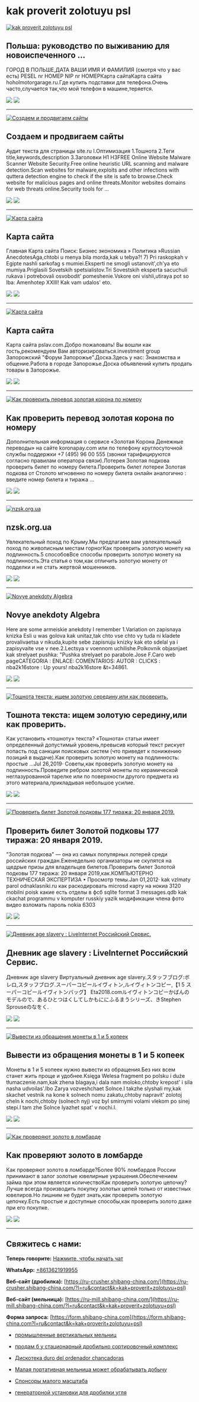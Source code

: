 # kak proverit zolotuyu psl

<a href="https://swt.shibang-china.com/?l=ru&img&k=kak+proverit+zolotuyu+psl" target="_blank">![kak proverit zolotuyu psl](http://static.shibang-china.com/all-800x300/1067.jpg)</a>

## Польша: руководство по выживанию для новоиспеченного …
ГОРОД В ПОЛЬШЕ,ДАТА ВАШИ ИМЯ И ФАМИЛИЯ (смотря что у вас есть) PESEL nr НОМЕР NIP nr НОМЕРКарта сайтаКарта сайта hoholmotorgarage.ru.Где купить подставки для телефона.Очень часто,случается так,что мой телефон в машине,теряется.


<a href="https://whatsapp.shibangsoft.com/WhatsApp.php" target="_blank" title="WhatsApp">![](http://static.shibang-china.com/icon/whatsapp.png)</a> <a href="https://swt.shibang-china.com/?l=ru&icon&k=kak+proverit+zolotuyu+psl" target="_blank">![](http://static.shibang-china.com/icon/chat-ru.png)</a>

---

<a href="https://swt.shibang-china.com/?l=ru&img&k=kak+proverit+zolotuyu+psl" target="_blank">![Создаем и продвигаем сайты](http://static.shibang-china.com/all-800x300/1298.jpg)</a>

## Создаем и продвигаем сайты
Аудит текста для страницы site.ru I.Оптимизация 1.Тошнота 2.Теги title,keywords,description 3.Заголовки H1 H3FREE Online Website Malware Scanner Website Security.Free online heuristic URL scanning and malware detection.Scan websites for malware,exploits and other infections with quttera detection engine to check if the site is safe to browse.Check website for malicious pages and online threats.Monitor websites domains for web threats online.Security tools for …


<a href="https://whatsapp.shibangsoft.com/WhatsApp.php" target="_blank" title="WhatsApp">![](http://static.shibang-china.com/icon/whatsapp.png)</a> <a href="https://swt.shibang-china.com/?l=ru&icon&k=kak+proverit+zolotuyu+psl" target="_blank">![](http://static.shibang-china.com/icon/chat-ru.png)</a>

---

<a href="https://swt.shibang-china.com/?l=ru&img&k=kak+proverit+zolotuyu+psl" target="_blank">![Карта сайта](http://static.shibang-china.com/all-800x300/1265.jpg)</a>

## Карта сайта
Главная Карта сайта Поиск: Бизнес экономика » Политика »Russian AnecdotesAga,chtobi u menya bila morda,kak u tebya?! 7) Pri raskopkah v Egipte nashli sarkofag s mumiei.Eksperti ne smogli ustanovit',ch'ya eto mumiya.Priglasili Sovetskih spetsialistov.Tri Sovestskih eksperta sacuchuli rukava i potrebovali osvobodit' pomeshenie.Vskore oni vishli,utiraya pot so lba: Amenhotep XXIII! Kak vam udalos' eto.


<a href="https://whatsapp.shibangsoft.com/WhatsApp.php" target="_blank" title="WhatsApp">![](http://static.shibang-china.com/icon/whatsapp.png)</a> <a href="https://swt.shibang-china.com/?l=ru&icon&k=kak+proverit+zolotuyu+psl" target="_blank">![](http://static.shibang-china.com/icon/chat-ru.png)</a>

---

<a href="https://swt.shibang-china.com/?l=ru&img&k=kak+proverit+zolotuyu+psl" target="_blank">![Карта сайта](http://static.shibang-china.com/all-800x300/1419.jpg)</a>

## Карта сайта
Карта сайта pslav.com.Добро пожаловать! Вы вошли как гость,рекомендуем Вам авторизироваться.investment group Запорожский "Форум Запорожье".Доска.Здесь у нас: Знакомства и общение.Работа в городе Запорожье.Доска объявлений купить продать товары в Запорожье.


<a href="https://whatsapp.shibangsoft.com/WhatsApp.php" target="_blank" title="WhatsApp">![](http://static.shibang-china.com/icon/whatsapp.png)</a> <a href="https://swt.shibang-china.com/?l=ru&icon&k=kak+proverit+zolotuyu+psl" target="_blank">![](http://static.shibang-china.com/icon/chat-ru.png)</a>

---

<a href="https://swt.shibang-china.com/?l=ru&img&k=kak+proverit+zolotuyu+psl" target="_blank">![Как проверить перевод золотая корона по номеру](http://static.shibang-china.com/all-800x300/195.jpg)</a>

## Как проверить перевод золотая корона по номеру
Дополнительная информация о сервисе «Золотая Корона Денежные переводы» на сайте koronapay.com или по телефону круглосуточной службы поддержки +7 (495) 96 00 555 (звонки тарифицируются согласно правилам оператора связи).Лотерея Золотая подкова проверить билет по номеру билета.Проверить билет лотереи Золотая подкова от Столото мгновенно по номеру билета онлайн аналогично : введите номер билета и тиража …


<a href="https://whatsapp.shibangsoft.com/WhatsApp.php" target="_blank" title="WhatsApp">![](http://static.shibang-china.com/icon/whatsapp.png)</a> <a href="https://swt.shibang-china.com/?l=ru&icon&k=kak+proverit+zolotuyu+psl" target="_blank">![](http://static.shibang-china.com/icon/chat-ru.png)</a>

---

<a href="https://swt.shibang-china.com/?l=ru&img&k=kak+proverit+zolotuyu+psl" target="_blank">![nzsk.org.ua](http://static.shibang-china.com/all-800x300/24.jpg)</a>

## nzsk.org.ua
Увлекательный поход по Крыму.Мы предлагаем вам увлекательный поход по живописным местам горногКак проверить золотую монету на подлинность.5 способовВсе способы проверить золотую монету на подлинность.Эта статья о том,как отличить золотую монету от подделки и не стать жертвой мошенников.


<a href="https://whatsapp.shibangsoft.com/WhatsApp.php" target="_blank" title="WhatsApp">![](http://static.shibang-china.com/icon/whatsapp.png)</a> <a href="https://swt.shibang-china.com/?l=ru&icon&k=kak+proverit+zolotuyu+psl" target="_blank">![](http://static.shibang-china.com/icon/chat-ru.png)</a>

---

<a href="https://swt.shibang-china.com/?l=ru&img&k=kak+proverit+zolotuyu+psl" target="_blank">![Novye anekdoty Algebra](http://static.shibang-china.com/all-800x300/1124.jpg)</a>

## Novye anekdoty Algebra
Here are some armeiskie anekdoty I remember 1.Variation on zapisnaya knizka Esli u was golova kak unitaz,tak chto vse chto vy tuda ni kladete provalivaetsa v nikuda,kupite sebe zapisnuju knizky kak eto sdelal ya i zapisyvaite vse v nee.2.Lectsya v voennom uchilishe.Polkovnik objasnjaet kak strelyaet pushka: "Pushka strelyaet po parabole.Jose F.Caro web pageCATEGORIA : ENLACE: COMENTARIOS: AUTOR : CLICKS : nba2k16store : Up yours! nba2k16store &t=34861.


<a href="https://whatsapp.shibangsoft.com/WhatsApp.php" target="_blank" title="WhatsApp">![](http://static.shibang-china.com/icon/whatsapp.png)</a> <a href="https://swt.shibang-china.com/?l=ru&icon&k=kak+proverit+zolotuyu+psl" target="_blank">![](http://static.shibang-china.com/icon/chat-ru.png)</a>

---

<a href="https://swt.shibang-china.com/?l=ru&img&k=kak+proverit+zolotuyu+psl" target="_blank">![Тошнота текста: ищем золотую середину,или как проверить.](http://static.shibang-china.com/all-800x300/1318.jpg)</a>

## Тошнота текста: ищем золотую середину,или как проверить.
Как установить «тошноту» текста? «Тошнота» статьи имеет определенный допустимый уровень,превысив который текст рискует попасть под санкции поисковых систем (что приведет к понижению позиций в выдаче).Как проверить золотую монету на подлинность: простые …Jul 26,2019· Советы,как проверить золотую монету на подлинность.Проведите ребром золотой монеты по керамической неглазурованной тарелке или по поверхности другого предмета из этого материала,прикладывая небольшое усилие.


<a href="https://whatsapp.shibangsoft.com/WhatsApp.php" target="_blank" title="WhatsApp">![](http://static.shibang-china.com/icon/whatsapp.png)</a> <a href="https://swt.shibang-china.com/?l=ru&icon&k=kak+proverit+zolotuyu+psl" target="_blank">![](http://static.shibang-china.com/icon/chat-ru.png)</a>

---

<a href="https://swt.shibang-china.com/?l=ru&img&k=kak+proverit+zolotuyu+psl" target="_blank">![Проверить билет Золотой подковы 177 тиража: 20 января 2019.](http://static.shibang-china.com/all-800x300/285.jpg)</a>

## Проверить билет Золотой подковы 177 тиража: 20 января 2019.
"Золотая подкова" — она из самых популярных лотерей среди российских граждан.Еженедельно организаторы не скупятся на щедрые призы для владельцев билетов.Проверить билет Золотой подковы 177 тиража: 20 января 2019,как.КОМПЬЮТЕРНО ТЕХНИЧЕСКАЯ ЭКСПЕРТИЗА • Просмотр темы.Jan 01,2012· kak vzlmaty parol odnaklasniki.ru как раскодировать microsd карту на нокиа 3120 mobilni poisk какие есть отделы в фсб sqlite format 3 messages.qdb kak ckachat programmu v komputer russkiy yazik модификации члена фото видео взломать пароль nokia 6303


<a href="https://whatsapp.shibangsoft.com/WhatsApp.php" target="_blank" title="WhatsApp">![](http://static.shibang-china.com/icon/whatsapp.png)</a> <a href="https://swt.shibang-china.com/?l=ru&icon&k=kak+proverit+zolotuyu+psl" target="_blank">![](http://static.shibang-china.com/icon/chat-ru.png)</a>

---

<a href="https://swt.shibang-china.com/?l=ru&img&k=kak+proverit+zolotuyu+psl" target="_blank">![Дневник age slavery : LiveInternet Российский Сервис.](http://static.shibang-china.com/all-800x300/832.jpg)</a>

## Дневник age slavery : LiveInternet Российский Сервис.
Дневник age slavery Виртуальный дневник age slavery.スタッフブログ:ボレロ,スタッフブログ.スーパーコピールイヴィトン,ルイヴィトンコピー,【1 5 スーパーコピールイヴィトンバッグ】 Eta2018.comルイヴィトンコピーかばんのモデルので、あるひとつはくしてしかもににふるまうシリーズ、きStephen Sprouseのなをく.


<a href="https://whatsapp.shibangsoft.com/WhatsApp.php" target="_blank" title="WhatsApp">![](http://static.shibang-china.com/icon/whatsapp.png)</a> <a href="https://swt.shibang-china.com/?l=ru&icon&k=kak+proverit+zolotuyu+psl" target="_blank">![](http://static.shibang-china.com/icon/chat-ru.png)</a>

---

<a href="https://swt.shibang-china.com/?l=ru&img&k=kak+proverit+zolotuyu+psl" target="_blank">![Вывести из обращения монеты в 1 и 5 копеек](http://static.shibang-china.com/all-800x300/1245.jpg)</a>

## Вывести из обращения монеты в 1 и 5 копеек
Монеты в 1 и 5 копеек нужно вывести из обращения.Без них всем станет жить проще и удобнее.Księga Welesa fragment po polsku i duże tłumaczenie.nam,kak zhena blagaya,i dala nam moloko,chtoby krepost' i sila nasha udvoilas'.Ibo Zarya vozveshchaet Solnce.I takzhe slyshali my,kak skachet vestnik na kone k solnech nomu zakatu,chtoby napravit' zolotoj cheln k nochi,chtoby (solnech nyj) voz byl smirnymi volami vlekom po sinej stepi.I tam zhe Solnce lyazhet spat' v nochi.I.


<a href="https://whatsapp.shibangsoft.com/WhatsApp.php" target="_blank" title="WhatsApp">![](http://static.shibang-china.com/icon/whatsapp.png)</a> <a href="https://swt.shibang-china.com/?l=ru&icon&k=kak+proverit+zolotuyu+psl" target="_blank">![](http://static.shibang-china.com/icon/chat-ru.png)</a>

---

<a href="https://swt.shibang-china.com/?l=ru&img&k=kak+proverit+zolotuyu+psl" target="_blank">![Как проверяют золото в ломбарде](http://static.shibang-china.com/all-800x300/9.jpg)</a>

## Как проверяют золото в ломбарде
Как проверяют золото в ломбарде?Более 90% ломбардов России принимают в залог золотые ювелирные украшения.Обеспечением займа при этом является количествоКак проверить золотую цепочку?Лучше всегда производить покупку золотых цепей только от известных ювелиров.Но лишним не будет знать,как проверить золотую цепочку.Есть простые и доступные способы,как проверить золото даже при его покупке.


<a href="https://whatsapp.shibangsoft.com/WhatsApp.php" target="_blank" title="WhatsApp">![](http://static.shibang-china.com/icon/whatsapp.png)</a> <a href="https://swt.shibang-china.com/?l=ru&icon&k=kak+proverit+zolotuyu+psl" target="_blank">![](http://static.shibang-china.com/icon/chat-ru.png)</a>

---
## Свяжитесь с нами:

**Теперь говорите:** [Нажмите, чтобы начать чат](https://swt.shibang-china.com?l=ru&contact&k=kak+proverit+zolotuyu+psl)

**WhatsApp:**  [+8613621919955](https://whatsapp.shibangsoft.com/WhatsApp.php)

**Веб-сайт (дробилка):** [https://ru-crusher.shibang-china.com/](https://ru-crusher.shibang-china.com/?l=ru&contact&k=kak+proverit+zolotuyu+psl)

**Веб-сайт (мельница):** [https://ru-mill.shibang-china.com/](https://ru-mill.shibang-china.com/?l=ru&contact&k=kak+proverit+zolotuyu+psl)

**Форма запроса:** [https://form.shibang-china.com](https://form.shibang-china.com?l=ru&contact&k=kak+proverit+zolotuyu+psl)

* [промышленные вертикальных мельниц](../17/%D0%BF%D1%80%D0%BE%D0%BC%D1%8B%D1%88%D0%BB%D0%B5%D0%BD%D0%BD%D1%8B%D0%B5%20%D0%B2%D0%B5%D1%80%D1%82%D0%B8%D0%BA%D0%B0%D0%BB%D1%8C%D0%BD%D1%8B%D1%85%20%D0%BC%D0%B5%D0%BB%D1%8C%D0%BD%D0%B8%D1%86.md)

* [продам б у стационарный дробильно сортировочный комплекс](../17/%D0%BF%D1%80%D0%BE%D0%B4%D0%B0%D0%BC%20%D0%B1%20%D1%83%20%D1%81%D1%82%D0%B0%D1%86%D0%B8%D0%BE%D0%BD%D0%B0%D1%80%D0%BD%D1%8B%D0%B9%20%D0%B4%D1%80%D0%BE%D0%B1%D0%B8%D0%BB%D1%8C%D0%BD%D0%BE%20%D1%81%D0%BE%D1%80%D1%82%D0%B8%D1%80%D0%BE%D0%B2%D0%BE%D1%87%D0%BD%D1%8B%D0%B9%20%D0%BA%D0%BE%D0%BC%D0%BF%D0%BB%D0%B5%D0%BA%D1%81.md)

* [Дискотека duro del ordenador chancadoras](../18/%D0%94%D0%B8%D1%81%D0%BA%D0%BE%D1%82%D0%B5%D0%BA%D0%B0%20duro%20del%20ordenador%20chancadoras.md)

* [Малая портативная мельница может обрабатывать добычу](../20/%D0%9C%D0%B0%D0%BB%D0%B0%D1%8F%20%D0%BF%D0%BE%D1%80%D1%82%D0%B0%D1%82%D0%B8%D0%B2%D0%BD%D0%B0%D1%8F%20%D0%BC%D0%B5%D0%BB%D1%8C%D0%BD%D0%B8%D1%86%D0%B0%20%D0%BC%D0%BE%D0%B6%D0%B5%D1%82%20%D0%BE%D0%B1%D1%80%D0%B0%D0%B1%D0%B0%D1%82%D1%8B%D0%B2%D0%B0%D1%82%D1%8C%20%D0%B4%D0%BE%D0%B1%D1%8B%D1%87%D1%83.md)

* [Спонсоры малого масштаба](../19/%D0%A1%D0%BF%D0%BE%D0%BD%D1%81%D0%BE%D1%80%D1%8B%20%D0%BC%D0%B0%D0%BB%D0%BE%D0%B3%D0%BE%20%D0%BC%D0%B0%D1%81%D1%88%D1%82%D0%B0%D0%B1%D0%B0.md)

* [генераторной установки для дробилки угля](../17/%D0%B3%D0%B5%D0%BD%D0%B5%D1%80%D0%B0%D1%82%D0%BE%D1%80%D0%BD%D0%BE%D0%B9%20%D1%83%D1%81%D1%82%D0%B0%D0%BD%D0%BE%D0%B2%D0%BA%D0%B8%20%D0%B4%D0%BB%D1%8F%20%D0%B4%D1%80%D0%BE%D0%B1%D0%B8%D0%BB%D0%BA%D0%B8%20%D1%83%D0%B3%D0%BB%D1%8F.md)